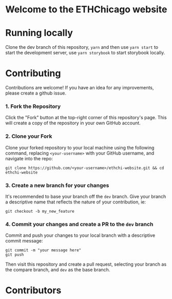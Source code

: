 # Welcome to the ETHChicago website

# Running locally

Clone the dev branch of this repository, `yarn` and then use `yarn start` to start the development server,
use `yarn storybook` to start storybook locally.

# Contributing

Contributions are welcome! If you have an idea for any improvements, please create a github issue. 

### 1. Fork the Repository

Click the "Fork" button at the top-right corner of this repository's page. This will create a copy of the repository in your own GitHub account.

### 2. Clone your Fork

Clone your forked repository to your local machine using the following command, replacing `<your-username>` with your GitHub username, and navigate into the repo:
```console
git clone https://github.com/<your-username>/ethchi-website.git && cd ethchi-website
```

### 3. Create a new branch for your changes 

It's recommended to base your branch off the `dev` branch. Give your branch a descriptive name that reflects the nature of your contribution, ie:
```console
git checkout -b my_new_feature
```


### 4. Commit your changes and create a PR to the `dev` branch 

Commit and push your changes to your local branch with a descriptive commit message:
```console 
git commit -m "your message here"
git push 
```

Then visit this repository and create a pull request, selecting your branch as the compare branch, and `dev` as the base branch. 

# Contributors







